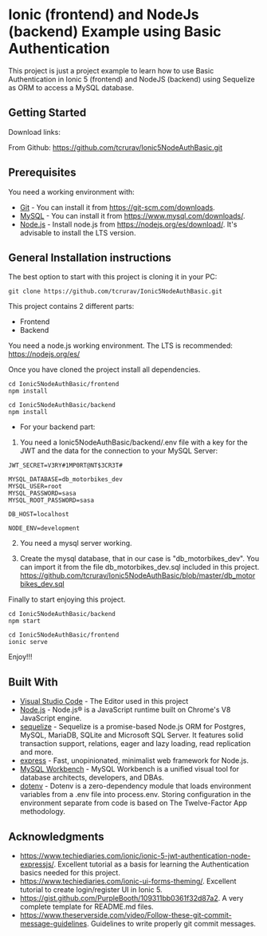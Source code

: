 # Ionic (frontend) and NodeJs (backend) Example using Basic Authentication

This project is just a project example to learn how to use Basic Authentication in Ionic 5 (frontend) and NodeJS (backend) using Sequelize as ORM to access a MySQL database.

## Getting Started

Download links:

From Github: https://github.com/tcrurav/Ionic5NodeAuthBasic.git

## Prerequisites

You need a working environment with:
* [Git](https://git-scm.com) - You can install it from https://git-scm.com/downloads.
* [MySQL](https://www.mysql.com) - You can install it from https://www.mysql.com/downloads/.
* [Node.js](https://nodejs.org) - Install node.js from https://nodejs.org/es/download/. It's advisable to install the LTS version.

## General Installation instructions

The best option to start with this project is cloning it in your PC:

```
git clone https://github.com/tcrurav/Ionic5NodeAuthBasic.git
```

This project contains 2 different parts:
* Frontend
* Backend

You need a node.js working environment. The LTS is recommended: https://nodejs.org/es/

Once you have cloned the project install all dependencies.

```
cd Ionic5NodeAuthBasic/frontend
npm install

cd Ionic5NodeAuthBasic/backend
npm install
```

* For your backend part:
1. You need a Ionic5NodeAuthBasic/backend/.env file with a key for the JWT and the data for the connection to your MySQL Server:

```
JWT_SECRET=V3RY#1MP0RT@NT$3CR3T#

MYSQL_DATABASE=db_motorbikes_dev
MYSQL_USER=root
MYSQL_PASSWORD=sasa
MYSQL_ROOT_PASSWORD=sasa

DB_HOST=localhost

NODE_ENV=development
```

2. You need a mysql server working.

3. Create the mysql database, that in our case is "db_motorbikes_dev". You can import it from the file db_motorbikes_dev.sql included in this project. https://github.com/tcrurav/Ionic5NodeAuthBasic/blob/master/db_motorbikes_dev.sql


Finally to start enjoying this project.

```
cd Ionic5NodeAuthBasic/backend
npm start

cd Ionic5NodeAuthBasic/frontend
ionic serve
```

Enjoy!!!


## Built With

* [Visual Studio Code](https://code.visualstudio.com/) - The Editor used in this project
* [Node.js](https://nodejs.org/) - Node.js® is a JavaScript runtime built on Chrome's V8 JavaScript engine.
* [sequelize](https://sequelize.org/) - Sequelize is a promise-based Node.js ORM for Postgres, MySQL, MariaDB, SQLite and Microsoft SQL Server. It features solid transaction support, relations, eager and lazy loading, read replication and more.
* [express](https://expressjs.com/) - Fast, unopinionated, minimalist web framework for Node.js.
* [MySQL Workbench](https://www.mysql.com/products/workbench/) - MySQL Workbench is a unified visual tool for database architects, developers, and DBAs.
* [dotenv](https://www.npmjs.com/package/dotenv) - Dotenv is a zero-dependency module that loads environment variables from a .env file into process.env. Storing configuration in the environment separate from code is based on The Twelve-Factor App methodology.

## Acknowledgments

* https://www.techiediaries.com/ionic/ionic-5-jwt-authentication-node-expressjs/. Excellent tutorial as a basis for learning the Authentication basics needed for this project.
* https://www.techiediaries.com/ionic-ui-forms-theming/. Excellent tutorial to create login/register UI in Ionic 5.
* https://gist.github.com/PurpleBooth/109311bb0361f32d87a2. A very complete template for README.md files.
* https://www.theserverside.com/video/Follow-these-git-commit-message-guidelines. Guidelines to write properly git commit messages.